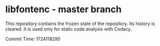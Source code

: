 # libfontenc - master branch

This repository contains the frozen state of the repository.
Its history is cleared. It is used only for static code
analysis with Codacy.

Commit Time: 1724118295